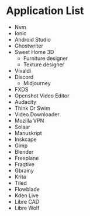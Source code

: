 # Application List

- Nvm
- Ionic
- Android Studio
- Ghostwriter
- Sweet Home 3D
  - Furniture designer
  - Texture designer
- Vivaldi
- Discord
  - Midjourney
- FXDS
- Openshot Video Editor
- Audacity
- Think Or Swim
- Video Downloader
- Mozilla VPN
- Solaar
- Manuskript
- Inskcape
- Gimp
- Blender
- Freeplane
- Fraqtive
- Gbrainy
- Krita
- Tiled
- Flowblade
- Kden Live
- Libre CAD
- Libre Wolf
